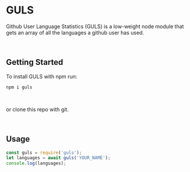 
# GULS

Github User Language Statistics (GULS) is a low-weight node module that gets an array of all the languages a github user has used.

<br  />

## Getting Started

To install GULS with npm run: 

```properties
npm i guls
```

<br  />

or clone this repo with git.

<br />

## Usage

```js
const guls = require('guls');
let languages = await guls('YOUR_NAME');
console.log(languages);
```